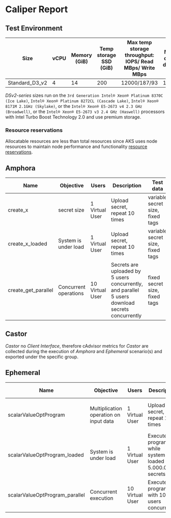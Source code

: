# Caliper Report

## Test Environment

| Size           | vCPU | Memory (GiB) | Temp storage SSD (GiB) | Max temp storage throughput: IOPS/ Read MBps/ Write MBps | Max data disks | Throughput IOPS | Max NICs | Expected network bandwidth (Mbps) |
| -------------- | ---- | ------------ | ---------------------- | -------------------------------------------------------- | -------------- | --------------- | -------- | --------------------------------- |
| Standard_D3_v2 | 4    | 14           | 200                    | 12000/187/93                                             | 16             | 16x500          | 4        | 3000                              |

_DSv2-series_ sizes run on the
`3rd Generation Intel® Xeon® Platinum 8370C (Ice Lake)`,
`Intel® Xeon® Platinum 8272CL (Cascade Lake)`,
`Intel® Xeon® 8171M 2.1GHz (Skylake)`, or the
`Intel® Xeon® E5-2673 v4 2.3 GHz (Broadwell)`, or the
`Intel® Xeon® E5-2673 v3 2.4 GHz (Haswell)` processors with Intel Turbo Boost
Technology 2.0 and use premium storage.

### Resource reservations

Allocatable resources are less than total resources since AKS uses node
resources to maintain node performance and functionality
[resource reservations](https://learn.microsoft.com/en-us/azure/aks/concepts-clusters-workloads).

## Amphora

| Name                | Objective             | Users           | Description                                                                                      | Test data                        |
| ------------------- | --------------------- | --------------- | ------------------------------------------------------------------------------------------------ | -------------------------------- |
| create_x            | secret size           | 1 Virtual User  | Upload secret, repeat 10 times                                                                   | variable secret size, fixed tags |
| create_x_loaded     | System is under load  | 1 Virtual User  | Upload secret, repeat 10 times                                                                   | variable secret size, fixed tags |
| create_get_parallel | Concurrent operations | 10 Virtual User | Secrets are uploaded by 5 users concurrently, and parallel 5 users download secrets concurrently | fixed secret size, fixed tags    |

## Castor

_Castor_ no _Client Interface_, therefore cAdvisor metrics for _Castor_ are
collected during the execution of _Amphora_ and _Ephemeral_ scenario(s) and
exported under the specific group.

## Ephemeral

| Name                           | Objective                              | Users           | Description                                                   | Test data                        |
| ------------------------------ | -------------------------------------- | --------------- | ------------------------------------------------------------- | -------------------------------- |
| scalarValueOptProgram          | Multiplication operation on input data | 1 Virtual User  | Upload secret, repeat 10 times                                | variable secret size, fixed tags |
| scalarValueOptProgram_loaded   | System is under load                   | 1 Virtual User  | Execute program while system is loaded with 5.000.000 secrets | fixed secrets, fixed tags        |
| scalarValueOptProgram_parallel | Concurrent execution                   | 10 Virtual User | Execute program with 10 users concurrently                    | fixed secrets, fixed tags        |

